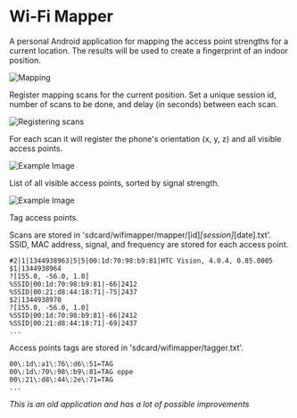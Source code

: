 Wi-Fi Mapper
=================

A personal Android application for mapping the access point strengths for a current location. 
The results will be used to create a fingerprint of an indoor position.

![Mapping][1] 

Register mapping scans for the current position. Set a unique session id, number of scans to be done, and delay (in seconds) between each scan.

![Registering scans][4] 

For each scan it will register the phone's orientation (x, y, z) and all visible access points. 

![Example Image][2]

List of all visible access points, sorted by signal strength.

![Example Image][3]

Tag access points.


Scans are stored in 'sdcard/wifimapper/mapper/[id]_[session]_[date].txt'. 
SSID, MAC address, signal, and frequency are stored for each access point.


	#2|1|1344938963|5|5|00:1d:70:98:b9:81|HTC Vision, 4.0.4, 0.85.0005
	$1|1344938964
	?[155.0, -56.0, 1.0]
	%SSID|00:1d:70:98:b9:81|-66|2412
	%SSID|00:21:d8:44:18:71|-75|2437
	$2|1344938970
	?[155.0, -56.0, 1.0]
	%SSID|00:1d:70:98:b9:81|-66|2412
	%SSID|00:21:d8:44:18:71|-69|2437
	...
	
Access points tags are stored in 'sdcard/wifimapper/tagger.txt'.
	
	00\:1d\:a1\:76\:d6\:51=TAG
	00\:1d\:70\:98\:b9\:81=TAG oppe
	00\:21\:d8\:44\:2e\:71=TAG
	...
	
*This is an old application and has a lot of possible improvements*

 [1]: https://lh3.googleusercontent.com/-wmAuCO7opOA/UbCKnqSYChI/AAAAAAAACSg/SOvvZhbdw3w/s400/Screenshot_2013-06-06-15-07-01.png
 [2]: https://lh5.googleusercontent.com/-EI6Bhu_DjiY/UbCKmG2swYI/AAAAAAAACSY/b58685-0gdA/s400/Screenshot_2013-06-06-15-07-33.png
 [3]: https://lh4.googleusercontent.com/-lXsKueC7SLk/UbCNoQM---I/AAAAAAAACUU/h2WsSnw2-M4/s400/Screenshot_2013-06-06-15-24-21.png
 [4]: https://lh6.googleusercontent.com/-pSWHuiYnvqA/UbCPBRZs4gI/AAAAAAAACUk/E06CkPpexZc/s400/Screenshot_2013-06-06-15-29-49.png
